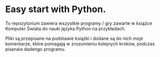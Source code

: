 Easy start with Python.
==============

To repozytorium zawiera wszystkie programy / gry zawarte w książce Komputer Świata do nauki języka Python na przykładach.

Pliki są przepisane na podstawie książki i dodane są do nich moje komentarze, które pomagają w zrozumieniu kolejnych kroków, podczas pisanaia dadengo programu. 
